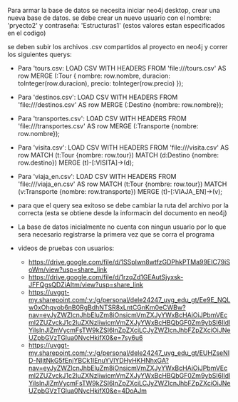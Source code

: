 Para armar la base de datos se necesita iniciar neo4j desktop, crear una nueva base de datos. 
se debe crear un nuevo usuario con el nombre: 'pryecto2' y contraseña: 'Estructuras1' (estos valores estan especificados en el codigo)

se deben subir los archivos .csv compartidos al proyecto en neo4j y correr los siguientes querys: 

- Para 'tours.csv: 
  LOAD CSV WITH HEADERS FROM 'file:///tours.csv' AS row
  MERGE (:Tour {
  nombre: row.nombre,
  duracion: toInteger(row.duracion),
  precio: toInteger(row.precio)
  });

- Para 'destinos.csv':
  LOAD CSV WITH HEADERS FROM 'file:///destinos.csv' AS row
  MERGE (:Destino {nombre: row.nombre});

- Para 'transportes.csv':
  LOAD CSV WITH HEADERS FROM 'file:///transportes.csv' AS row
  MERGE (:Transporte {nombre: row.nombre});

- Para 'visita.csv':
  LOAD CSV WITH HEADERS FROM 'file:///visita.csv' AS row
  MATCH (t:Tour {nombre: row.tour})
  MATCH (d:Destino {nombre: row.destino})
  MERGE (t)-[:VISITA]->(d);

- Para 'viaja_en.csv':
  LOAD CSV WITH HEADERS FROM 'file:///viaja_en.csv' AS row
  MATCH (t:Tour {nombre: row.tour})
  MATCH (v:Transporte {nombre: row.transporte})
  MERGE (t)-[:VIAJA_EN]->(v);

* para que el query sea exitoso se debe cambiar la ruta del archivo por la correcta (esta se obtiene desde la informacin del documento en neo4j)

* La base de datos inicialmente no cuenta con ningun usuario por lo que sera necesario registrarse la primera vez que se corra el programa






* videos de pruebas con usuarios:
  - https://drive.google.com/file/d/1SSpIwn8wtfzGDPhkPTMa99EIC79iSoWm/view?usp=share_link
  - https://drive.google.com/file/d/1rzqZd1GEAutSjyxsk-JFFQgsQDZiAltm/view?usp=share_link
  - https://uvggt-my.sharepoint.com/:v:/g/personal/dele24247_uvg_edu_gt/Ee9E_NQLw0xOhqvob6nB0RgBdhNTSR8xLntCGnKm0eCWBw?nav=eyJyZWZlcnJhbEluZm8iOnsicmVmZXJyYWxBcHAiOiJPbmVEcml2ZUZvckJ1c2luZXNzIiwicmVmZXJyYWxBcHBQbGF0Zm9ybSI6IldlYiIsInJlZmVycmFsTW9kZSI6InZpZXciLCJyZWZlcnJhbFZpZXciOiJNeUZpbGVzTGlua0NvcHkifX0&e=7sy6u6
  - https://uvggt-my.sharepoint.com/:v:/g/personal/dele24247_uvg_edu_gt/EUHZseNID-NIjtNkG5fEnjYBCk1IEnuYVlYDHyHKHNhxGA?nav=eyJyZWZlcnJhbEluZm8iOnsicmVmZXJyYWxBcHAiOiJPbmVEcml2ZUZvckJ1c2luZXNzIiwicmVmZXJyYWxBcHBQbGF0Zm9ybSI6IldlYiIsInJlZmVycmFsTW9kZSI6InZpZXciLCJyZWZlcnJhbFZpZXciOiJNeUZpbGVzTGlua0NvcHkifX0&e=4DoAJm
  

